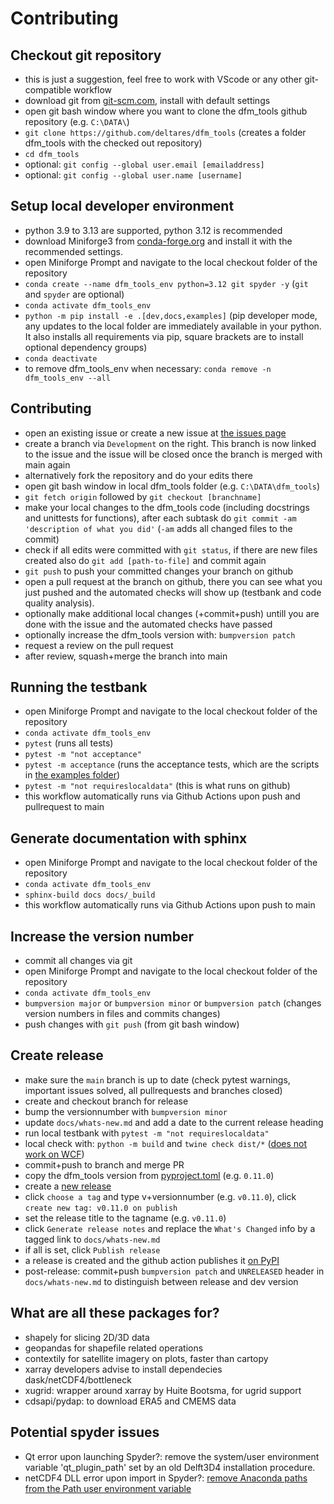 # Contributing

## Checkout git repository

- this is just a suggestion, feel free to work with VScode or any other git-compatible workflow
- download git from [git-scm.com](https://git-scm.com/download/win), install with default settings
- open git bash window where you want to clone the dfm_tools github repository (e.g. `C:\DATA\`)
- `git clone https://github.com/deltares/dfm_tools` (creates a folder dfm_tools with the checked out repository)
- `cd dfm_tools`
- optional: `git config --global user.email [emailaddress]`
- optional: `git config --global user.name [username]`

## Setup local developer environment

- python 3.9 to 3.13 are supported, python 3.12 is recommended
- download Miniforge3 from [conda-forge.org](https://conda-forge.org/miniforge) and install it with the recommended settings.
- open Miniforge Prompt and navigate to the local checkout folder of the repository
- `conda create --name dfm_tools_env python=3.12 git spyder -y` (`git` and `spyder` are optional)
- `conda activate dfm_tools_env`
- `python -m pip install -e .[dev,docs,examples]` (pip developer mode, any updates to the local folder are immediately available in your python. It also installs all requirements via pip, square brackets are to install optional dependency groups)
- `conda deactivate`
- to remove dfm_tools_env when necessary: `conda remove -n dfm_tools_env --all`

## Contributing

- open an existing issue or create a new issue at [the issues page](https://github.com/Deltares/dfm_tools/issues)
- create a branch via `Development` on the right. This branch is now linked to the issue and the issue will be closed once the branch is merged with main again
- alternatively fork the repository and do your edits there
- open git bash window in local dfm_tools folder (e.g. `C:\DATA\dfm_tools`)
- `git fetch origin` followed by `git checkout [branchname]`
- make your local changes to the dfm_tools code (including docstrings and unittests for functions), after each subtask do `git commit -am 'description of what you did'` (`-am` adds all changed files to the commit)
- check if all edits were committed with `git status`, if there are new files created also do `git add [path-to-file]` and commit again
- `git push` to push your committed changes your branch on github
- open a pull request at the branch on github, there you can see what you just pushed and the automated checks will show up (testbank and code quality analysis).
- optionally make additional local changes (+commit+push) untill you are done with the issue and the automated checks have passed
- optionally increase the dfm_tools version with: `bumpversion patch`
- request a review on the pull request
- after review, squash+merge the branch into main

## Running the testbank

- open Miniforge Prompt and navigate to the local checkout folder of the repository
- `conda activate dfm_tools_env`
- `pytest` (runs all tests)
- `pytest -m "not acceptance"`
- `pytest -m acceptance` (runs the acceptance tests, which are the scripts in [the examples folder](https://github.com/Deltares/dfm_tools/tree/main/tests/examples))
- `pytest -m "not requireslocaldata"` (this is what runs on github)
- this workflow automatically runs via Github Actions upon push and pullrequest to main

## Generate documentation with sphinx

- open Miniforge Prompt and navigate to the local checkout folder of the repository
- `conda activate dfm_tools_env`
- `sphinx-build docs docs/_build`
- this workflow automatically runs via Github Actions upon push to main

## Increase the version number

- commit all changes via git
- open Miniforge Prompt and navigate to the local checkout folder of the repository
- `conda activate dfm_tools_env`
- `bumpversion major` or `bumpversion minor` or `bumpversion patch` (changes version numbers in files and commits changes)
- push changes with `git push` (from git bash window)

## Create release

- make sure the `main` branch is up to date (check pytest warnings, important issues solved, all pullrequests and branches closed)
- create and checkout branch for release
- bump the versionnumber with `bumpversion minor`
- update `docs/whats-new.md` and add a date to the current release heading
- run local testbank with `pytest -m "not requireslocaldata"`
- local check with: `python -m build` and `twine check dist/*` ([does not work on WCF](https://github.com/pypa/setuptools/issues/4133))
- commit+push to branch and merge PR
- copy the dfm_tools version from [pyproject.toml](https://github.com/Deltares/dfm_tools/blob/main/pyproject.toml) (e.g. `0.11.0`)
- create a [new release](https://github.com/Deltares/dfm_tools/releases/new)
- click `choose a tag` and type v+versionnumber (e.g. `v0.11.0`), click `create new tag: v0.11.0 on publish`
- set the release title to the tagname (e.g. `v0.11.0`)
- click `Generate release notes` and replace the `What's Changed` info by a tagged link to `docs/whats-new.md`
- if all is set, click `Publish release`
- a release is created and the github action publishes it [on PyPI](https://pypi.org/project/dfm-tools)
- post-release: commit+push `bumpversion patch` and `UNRELEASED` header in `docs/whats-new.md` to distinguish between release and dev version

## What are all these packages for?

- shapely for slicing 2D/3D data
- geopandas for shapefile related operations
- contextily for satellite imagery on plots, faster than cartopy
- xarray developers advise to install dependecies dask/netCDF4/bottleneck
- xugrid: wrapper around xarray by Huite Bootsma, for ugrid support
- cdsapi/pydap: to download ERA5 and CMEMS data

## Potential spyder issues

- Qt error upon launching Spyder?: remove the system/user environment variable 'qt_plugin_path' set by an old Delft3D4 installation procedure.
- netCDF4 DLL error upon import in Spyder?: [remove Anaconda paths from the Path user environment variable](https://github.com/spyder-ide/spyder/issues/19220)
